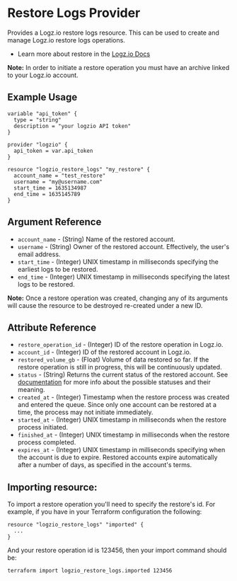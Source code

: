 # Restore Logs Provider

Provides a Logz.io restore logs resource. This can be used to create and manage Logz.io restore logs operations.

* Learn more about restore in the [Logz.io Docs](https://docs.logz.io/api/#tag/Restore-logs)

**Note:** In order to initiate a restore operation you must have an archive linked to your Logz.io account.
## Example Usage

```hcl
variable "api_token" {
  type = "string"
  description = "your logzio API token"
}

provider "logzio" {
  api_token = var.api_token
}

resource "logzio_restore_logs" "my_restore" {
  account_name = "test_restore"
  username = "my@username.com"
  start_time = 1635134987
  end_time = 1635145789
}
```

## Argument Reference

* `account_name` - (String) Name of the restored account.
* `username` - (String) Owner of the restored account. Effectively, the user's email address.
* `start_time` - (Integer) UNIX timestamp in milliseconds specifying the earliest logs to be restored.
* `end_time` - (Integer) UNIX timestamp in milliseconds specifying the latest logs to be restored.

**Note:** Once a restore operation was created, changing any of its arguments will cause the resource to be destroyed
re-created under a new ID.

##  Attribute Reference

* `restore_operation_id` - (Integer) ID of the restore operation in Logz.io.
* `account_id` - (Integer) ID of the restored account in Logz.io.
* `restored_volume_gb` - (Float) Volume of data restored so far. If the restore operation is still in progress, this will be continuously updated.
* `status` - (String) Returns the current status of the restored account. See [documentation](https://docs.logz.io/api/#operation/getRestoreRequestByIdApi) for more info about the possible statuses and their meaning.
* `created_at` - (Integer) Timestamp when the restore process was created and entered the queue. Since only one account can be restored at a time, the process may not initiate immediately.
* `started_at` - (Integer) UNIX timestamp in milliseconds when the restore process initiated.
* `finished_at` - (Integer) UNIX timestamp in milliseconds when the restore process completed.
* `expires_at` - (Integer) UNIX timestamp in milliseconds specifying when the account is due to expire. Restored accounts expire automatically after a number of days, as specified in the account's terms.

## Importing resource:
To import a restore operation you'll need to specify the restore's id.
For example, if you have in your Terraform configuration the following:

```hcl
resource "logzio_restore_logs" "imported" {
  ...
}
```

And your restore operation id is 123456, then your import command should be:

```bash
terraform import logzio_restore_logs.imported 123456
```
